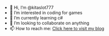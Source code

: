 - 👋 Hi, I’m @kitaslot777
- 👀 I’m interested in coding for games
- 🌱 I’m currently learning c#
- 💞️ I’m looking to collaborate on anything
- 📫 How to reach me: [Click here to visit my blog](https://www.terminalbrewhouse.com)

<!---
kitaslot777/kitaslot777 is a ✨ special ✨ repository because its `README.md` (this file) appears on your GitHub profile.
You can click the Preview link to take a look at your changes.
--->
